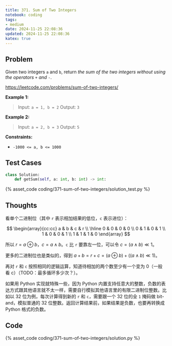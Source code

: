 ```yaml
---
title: 371. Sum of Two Integers
notebook: coding
tags:
- medium
date: 2024-11-25 22:08:36
updated: 2024-11-25 22:08:36
katex: true
---
```

## Problem

Given two integers `a` and `b`, return _the sum of the two integers without using the operators_ `+` _and_ `-`.

<https://leetcode.com/problems/sum-of-two-integers/>

**Example 1:**

> Input: `a = 1, b = 2`
> Output: `3`

**Example 2:**

> Input: `a = 2, b = 3`
> Output: `5`

**Constraints:**

- `-1000 <= a, b <= 1000`

## Test Cases

``` python
class Solution:
    def getSum(self, a: int, b: int) -> int:
```

{% asset_code coding/371-sum-of-two-integers/solution_test.py %}

## Thoughts

看单个二进制位（其中 `r` 表示相加结果的低位，`c` 表示进位）：

$$
\begin{array}{cc:cc}
  a & b & c & r \\
  \hline
  0 & 0 & 0 & 0 \\
  0 & 1 & 0 & 1 \\
  1 & 0 & 0 & 1 \\
  1 & 1 & 1 & 0
\end{array}
$$

所以 $r=a\oplus b$，$c=a\land b$。`c` 比 `r` 要靠左一位，可以令 $c=(a\land b)\ll 1$。

更多的二进制位也是类似的，得到 $a+b=r+c=(a\oplus b)+((a\land b)\ll 1)$。

再对 `r` 和 `c` 按照相同的逻辑运算，知道待相加的两个数至少有一个变为 0（一般看 c）（TODO：最多循环多少次？）。

如果用 Python 实现就特殊一些，因为 Python 内置支持任意大的整数，负数的表达方式跟其他语言就不太一样，需要自行模拟其他语言里的有限二进制位整数。比如以 32 位为例，每次计算得到新的 `r` 和 `c`，需要跟一个 32 位的全 `1` 掩码做 bit-and，模拟普通的 32 位整数。返回计算结果前，如果结果是负数，也要再转换成 Python 格式的负数。

## Code

{% asset_code coding/371-sum-of-two-integers/solution.py %}
